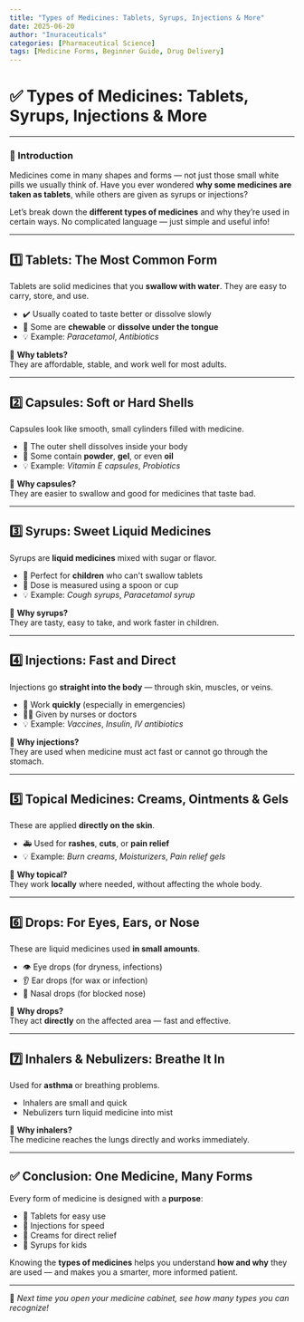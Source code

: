```yaml
---
title: "Types of Medicines: Tablets, Syrups, Injections & More"
date: 2025-06-20
author: "Inuraceuticals"
categories: [Pharmaceutical Science]
tags: [Medicine Forms, Beginner Guide, Drug Delivery]
---
```


# ✅ Types of Medicines: Tablets, Syrups, Injections & More

---

### 💊 Introduction

Medicines come in many shapes and forms — not just those small white pills we usually think of. Have you ever wondered **why some medicines are taken as tablets**, while others are given as syrups or injections?

Let’s break down the **different types of medicines** and why they’re used in certain ways. No complicated language — just simple and useful info!

---

## 1️⃣ Tablets: The Most Common Form

Tablets are solid medicines that you **swallow with water**. They are easy to carry, store, and use.

- ✔️ Usually coated to taste better or dissolve slowly  
- 🔁 Some are **chewable** or **dissolve under the tongue**  
- 💡 Example: *Paracetamol*, *Antibiotics*

📌 **Why tablets?**  
They are affordable, stable, and work well for most adults.

---

## 2️⃣ Capsules: Soft or Hard Shells

Capsules look like smooth, small cylinders filled with medicine.

- 💊 The outer shell dissolves inside your body  
- 🌿 Some contain **powder**, **gel**, or even **oil**  
- 💡 Example: *Vitamin E capsules*, *Probiotics*

📌 **Why capsules?**  
They are easier to swallow and good for medicines that taste bad.

---

## 3️⃣ Syrups: Sweet Liquid Medicines

Syrups are **liquid medicines** mixed with sugar or flavor.

- 🍓 Perfect for **children** who can't swallow tablets  
- 🧪 Dose is measured using a spoon or cup  
- 💡 Example: *Cough syrups*, *Paracetamol syrup*

📌 **Why syrups?**  
They are tasty, easy to take, and work faster in children.

---

## 4️⃣ Injections: Fast and Direct

Injections go **straight into the body** — through skin, muscles, or veins.

- 💉 Work **quickly** (especially in emergencies)  
- 👩‍⚕️ Given by nurses or doctors  
- 💡 Example: *Vaccines*, *Insulin*, *IV antibiotics*

📌 **Why injections?**  
They are used when medicine must act fast or cannot go through the stomach.

---

## 5️⃣ Topical Medicines: Creams, Ointments & Gels

These are applied **directly on the skin**.

- 🚑 Used for **rashes**, **cuts**, or **pain relief**  
- 💡 Example: *Burn creams*, *Moisturizers*, *Pain relief gels*

📌 **Why topical?**  
They work **locally** where needed, without affecting the whole body.

---

## 6️⃣ Drops: For Eyes, Ears, or Nose

These are liquid medicines used **in small amounts**.

- 👁️ Eye drops (for dryness, infections)  
- 👂 Ear drops (for wax or infection)  
- 👃 Nasal drops (for blocked nose)

📌 **Why drops?**  
They act **directly** on the affected area — fast and effective.

---

## 7️⃣ Inhalers & Nebulizers: Breathe It In

Used for **asthma** or breathing problems.

- Inhalers are small and quick  
- Nebulizers turn liquid medicine into mist

📌 **Why inhalers?**  
The medicine reaches the lungs directly and works immediately.

---

## ✅ Conclusion: One Medicine, Many Forms

Every form of medicine is designed with a **purpose**:  
- 💊 Tablets for easy use  
- 💉 Injections for speed  
- 🧴 Creams for direct relief  
- 🧃 Syrups for kids

Knowing the **types of medicines** helps you understand **how and why** they are used — and makes you a smarter, more informed patient.

---

👀 *Next time you open your medicine cabinet, see how many types you can recognize!*


